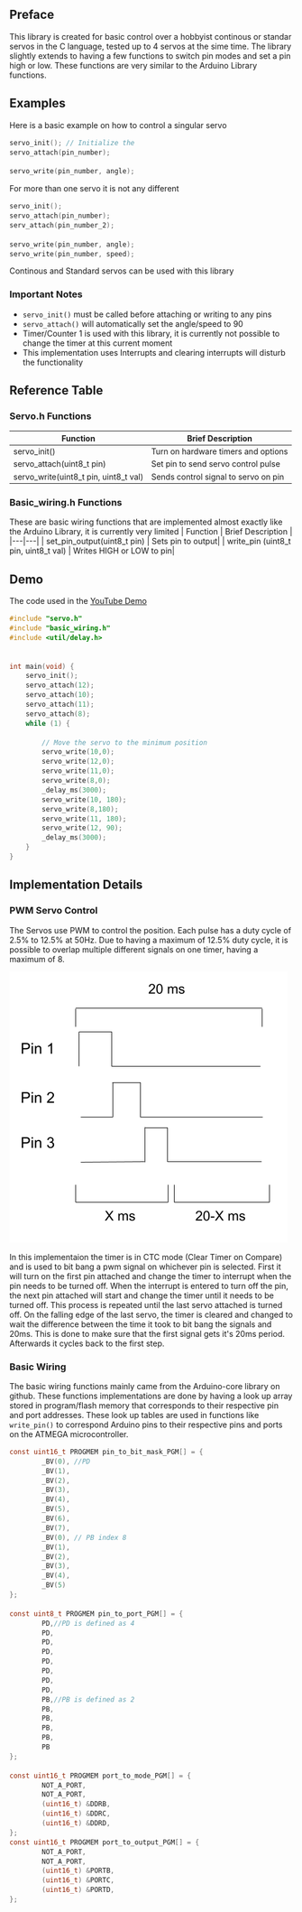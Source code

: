 ## Preface
This library is created for basic control over a hobbyist continous or standar servos in the C language, tested up to 4 servos at the sime time. The library slightly extends to having a few functions to switch pin modes and set a pin high or low. These functions are very similar to the Arduino Library functions.

## Examples
Here is a basic example on how to control a singular servo

```c
servo_init(); // Initialize the 
servo_attach(pin_number);

servo_write(pin_number, angle); 
```
For more than one servo it is not any different
```c
servo_init();
servo_attach(pin_number);
serv_attach(pin_number_2);

servo_write(pin_number, angle); 
servo_write(pin_number, speed);
```
Continous and Standard servos can be used with this library
### Important Notes
- `servo_init()` must be called before attaching or writing to any pins
- `servo_attach()` will automatically set the angle/speed to 90
- Timer/Counter 1 is used with this library, it is currently not possible to change the timer at this current moment
- This implementation uses Interrupts and clearing interrupts will disturb the functionality
## Reference Table
### Servo.h Functions
| Function | Brief Description |
|---|---|
| servo_init() | Turn on hardware timers and options|
| servo_attach(uint8_t pin) | Set pin to send servo control pulse |
| servo_write(uint8_t pin, uint8_t val) | Sends control signal to servo on pin |
### Basic_wiring.h Functions
These are basic wiring functions that are implemented almost exactly like the Arduino Library, it is currently very limited
| Function | Brief Description |
|---|---|
| set_pin_output(uint8_t pin) | Sets pin to output|
| write_pin (uint8_t pin, uint8_t val) | Writes HIGH or LOW to pin|

## Demo
The code used in the  [YouTube Demo](https://www.youtube.com/watch?v=L5e-ptMNdWE)
```c
#include "servo.h"
#include "basic_wiring.h"
#include <util/delay.h>


int main(void) {
    servo_init();
    servo_attach(12);
    servo_attach(10);
    servo_attach(11);
    servo_attach(8);
    while (1) {

        // Move the servo to the minimum position
        servo_write(10,0);
        servo_write(12,0);
        servo_write(11,0);
        servo_write(8,0);
        _delay_ms(3000);
        servo_write(10, 180);
        servo_write(8,180);
        servo_write(11, 180);
        servo_write(12, 90);
        _delay_ms(3000);
    }
}

```

## Implementation Details

### PWM Servo Control
The Servos use PWM to control the position. Each pulse has a duty cycle of 2.5% to 12.5% at 50Hz. Due to having a maximum of 12.5% duty cycle, it is possible to overlap multiple different signals on one timer, having a maximum of 8. 

![image](img/PWM_Implementation.png)

In this implementaion the timer is in CTC mode (Clear Timer on Compare) and is used to bit bang a pwm signal on whichever pin is selected. First it will turn on the first pin attached and change the timer to interrupt when the pin needs to be turned off. When the interrupt is entered to turn off the pin, the next pin attached will start and change the timer until it needs to be turned off. This process is repeated until the last servo attached is turned off. On the falling edge of the last servo, the timer is cleared and changed to wait the difference between the time it took to bit bang the signals and 20ms. This is done to make sure that the first signal gets it's 20ms period. Afterwards it cycles back to the first step.

### Basic Wiring
The basic wiring functions mainly came from the Arduino-core library on github. These functions implementations are done by having a look up array stored in program/flash memory that corresponds to their respective pin and port addresses. These look up tables are used in functions like `write_pin()` to correspond Arduino pins to their respective pins and ports on the ATMEGA microcontroller.
```c
const uint16_t PROGMEM pin_to_bit_mask_PGM[] = {
        _BV(0), //PD
        _BV(1),
        _BV(2),
        _BV(3),
        _BV(4),
        _BV(5),
        _BV(6),
        _BV(7),
        _BV(0), // PB index 8
        _BV(1),
        _BV(2),
        _BV(3),
        _BV(4),
        _BV(5)
};

const uint8_t PROGMEM pin_to_port_PGM[] = {
        PD,//PD is defined as 4
        PD,
        PD,
        PD,
        PD,
        PD,
        PD,
        PD,
        PB,//PB is defined as 2
        PB,
        PB,
        PB,
        PB,
        PB
};

const uint16_t PROGMEM port_to_mode_PGM[] = {
        NOT_A_PORT,
        NOT_A_PORT,
        (uint16_t) &DDRB,
        (uint16_t) &DDRC,
        (uint16_t) &DDRD,
};
const uint16_t PROGMEM port_to_output_PGM[] = {
        NOT_A_PORT,
        NOT_A_PORT,
        (uint16_t) &PORTB,
        (uint16_t) &PORTC,
        (uint16_t) &PORTD,
};
```


